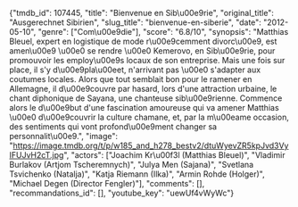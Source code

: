 {"tmdb_id": 107445, "title": "Bienvenue en Sib\u00e9rie", "original_title": "Ausgerechnet Sibirien", "slug_title": "bienvenue-en-siberie", "date": "2012-05-10", "genre": ["Com\u00e9die"], "score": "6.8/10", "synopsis": "Matthias Bleuel, expert en logistique de mode r\u00e9cemment divorc\u00e9, est amen\u00e9 \u00e0 se rendre \u00e0 Kemerovo, en Sib\u00e9rie, pour promouvoir les employ\u00e9s locaux de son entreprise. Mais une fois sur place, il s'y d\u00e9pla\u00eet, n'arrivant pas \u00e0 s'adapter aux coutumes locales. Alors que tout semblait bon pour le ramener en Allemagne, il d\u00e9couvre par hasard, lors d'une attraction urbaine, le chant diphonique de Sayana, une chanteuse sib\u00e9rienne. Commence alors le d\u00e9but d'une fascination amoureuse qui va amener Matthias \u00e0 d\u00e9couvrir la culture chamane, et, par la m\u00eame occasion, des sentiments qui vont profond\u00e9ment changer sa personnalit\u00e9.", "image": "https://image.tmdb.org/t/p/w185_and_h278_bestv2/dtuWyevZR5kpJvd3VyIFUJvH2cT.jpg", "actors": ["Joachim Kr\u00f3l (Matthias Bleuel)", "Vladimir Burlakov (Artjom Tscheremnych)", "Julya Men (Sajana)", "Svetlana Tsvichenko (Natalja)", "Katja Riemann (Ilka)", "Armin Rohde (Holger)", "Michael Degen (Director Fengler)"], "comments": [], "recommandations_id": [], "youtube_key": "uewUf4vWyWc"}